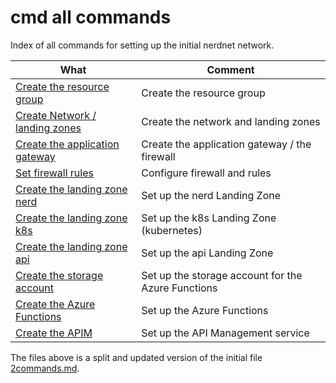 # cmd all commands

Index of all commands for setting up the initial nerdnet network.

| What | Comment |
|---------------|------------------|
| [Create the resource group](11cmd-resourcegroup.md) | Create the resource group|
| [Create Network / landing zones](13cmd-network-landingzones.md) | Create the network and landing zones|
| [Create the application gateway](14cmd-application-gateway.md) | Create the application gateway / the firewall|
| [Set firewall rules](14cmd-firewall-config.md) | Configure firewall and rules |
| [Create the landing zone nerd](16cmd-landing-nerd.md) | Set up the nerd Landing Zone |
| [Create the landing zone k8s](17cmd-landing-k8s.md) | Set up the k8s Landing Zone (kubernetes) |
| [Create the landing zone api](18cmd-landing-api.md) | Set up the api Landing Zone |
| [Create the storage account](19cmd-storage.md) | Set up the storage account for the Azure Functions |
| [Create the Azure Functions](20cmd-azure-functions.md) | Set up the Azure Functions |
| [Create the APIM](21cmd-apim.md) | Set up the API Management service |

The files above is a split and updated version of the initial file [2commands.md](historic-files/2commands.md).
